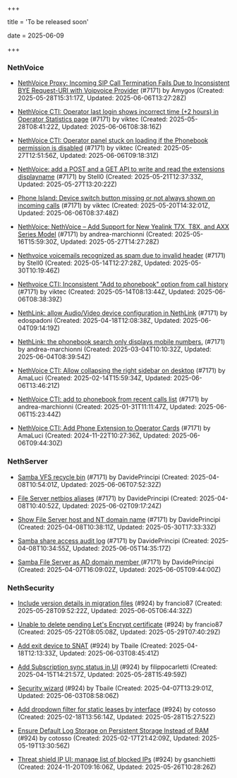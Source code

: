 +++

title = 'To be released soon'

date = 2025-06-09

+++

### NethVoice

- [NethVoice Proxy: Incoming SIP Call Termination Fails Due to Inconsistent BYE Request-URI with Voipvoice Provider](https://github.com/NethServer/dev/issues/7485) (#7171) by Amygos (Created: 2025-05-28T15:31:17Z, Updated: 2025-06-06T13:27:28Z)

- [NethVoice CTI: Operator last login shows incorrect time (+2 hours) in Operator Statistics page](https://github.com/NethServer/dev/issues/7484) (#7171) by viktec (Created: 2025-05-28T08:41:22Z, Updated: 2025-06-06T08:38:16Z)

- [NethVoice CTI: Operator panel stuck on loading if the Phonebook permission is disabled](https://github.com/NethServer/dev/issues/7483) (#7171) by viktec (Created: 2025-05-27T12:51:56Z, Updated: 2025-06-06T09:18:31Z)

- [NethVoice: add a POST and a GET API to write and read the extensions displayname](https://github.com/NethServer/dev/issues/7475) (#7171) by Stell0 (Created: 2025-05-21T12:37:33Z, Updated: 2025-05-27T13:20:22Z)

- [Phone Island: Device switch button missing or not always shown on incoming calls](https://github.com/NethServer/dev/issues/7473) (#7171) by viktec (Created: 2025-05-20T14:32:01Z, Updated: 2025-06-06T08:37:48Z)

- [NethVoice: NethVoice – Add Support for New Yealink T7X, T8X, and AXX Series Model](https://github.com/NethServer/dev/issues/7469) (#7171) by andrea-marchionni (Created: 2025-05-16T15:59:30Z, Updated: 2025-05-27T14:27:28Z)

- [Nethvoice voicemails recognized as spam due to invalid header](https://github.com/NethServer/dev/issues/7461) (#7171) by Stell0 (Created: 2025-05-14T12:27:28Z, Updated: 2025-05-30T10:19:46Z)

- [Nethvoice CTI: Inconsistent "Add to phonebook" option from call history](https://github.com/NethServer/dev/issues/7457) (#7171) by viktec (Created: 2025-05-14T08:13:44Z, Updated: 2025-06-06T08:38:39Z)

- [NethLink: allow Audio/Video device configuration in NethLink](https://github.com/NethServer/dev/issues/7414) (#7171) by edospadoni (Created: 2025-04-18T12:08:38Z, Updated: 2025-06-04T09:14:19Z)

- [NethLink: the phonebook search only displays mobile numbers.](https://github.com/NethServer/dev/issues/7339) (#7171) by andrea-marchionni (Created: 2025-03-04T10:10:32Z, Updated: 2025-06-04T08:39:54Z)

- [NethVoice CTI: Allow collapsing the right sidebar on desktop](https://github.com/NethServer/dev/issues/7317) (#7171) by AmaLuci (Created: 2025-02-14T15:59:34Z, Updated: 2025-06-06T13:46:21Z)

- [NethVoice CTI: add to phonebook from recent calls list](https://github.com/NethServer/dev/issues/7293) (#7171) by andrea-marchionni (Created: 2025-01-31T11:11:47Z, Updated: 2025-06-06T15:23:44Z)

- [NethVoice CTI: Add Phone Extension to Operator Cards](https://github.com/NethServer/dev/issues/7171) (#7171) by AmaLuci (Created: 2024-11-22T10:27:36Z, Updated: 2025-06-06T09:44:30Z)

### NethServer

- [Samba VFS recycle bin](https://github.com/NethServer/dev/issues/7390) (#7171) by DavidePrincipi (Created: 2025-04-08T10:54:01Z, Updated: 2025-06-06T07:52:32Z)

- [File Server netbios aliases](https://github.com/NethServer/dev/issues/7388) (#7171) by DavidePrincipi (Created: 2025-04-08T10:40:52Z, Updated: 2025-06-02T09:17:24Z)

- [Show File Server host and NT domain name](https://github.com/NethServer/dev/issues/7387) (#7171) by DavidePrincipi (Created: 2025-04-08T10:38:11Z, Updated: 2025-05-30T17:33:33Z)

- [Samba share access audit log](https://github.com/NethServer/dev/issues/7386) (#7171) by DavidePrincipi (Created: 2025-04-08T10:34:55Z, Updated: 2025-06-05T14:35:17Z)

- [Samba File Server as AD domain member ](https://github.com/NethServer/dev/issues/7384) (#7171) by DavidePrincipi (Created: 2025-04-07T16:09:02Z, Updated: 2025-06-05T09:44:00Z)

### NethSecurity

- [Include version details in migration files](https://github.com/NethServer/nethsecurity/issues/1238) (#924) by francio87 (Created: 2025-05-28T09:52:22Z, Updated: 2025-06-05T06:44:32Z)

- [Unable to delete pending Let's Encrypt certificate](https://github.com/NethServer/nethsecurity/issues/1226) (#924) by francio87 (Created: 2025-05-22T08:05:08Z, Updated: 2025-05-29T07:40:29Z)

- [Add exit device to SNAT](https://github.com/NethServer/nethsecurity/issues/1183) (#924) by Tbaile (Created: 2025-04-18T12:13:33Z, Updated: 2025-06-03T08:45:41Z)

- [Add Subscription sync status in UI](https://github.com/NethServer/nethsecurity/issues/1176) (#924) by filippocarletti (Created: 2025-04-15T14:21:57Z, Updated: 2025-05-28T15:49:59Z)

- [Security wizard](https://github.com/NethServer/nethsecurity/issues/1157) (#924) by Tbaile (Created: 2025-04-07T13:29:01Z, Updated: 2025-06-03T08:58:06Z)

- [Add dropdown filter for static leases by interface](https://github.com/NethServer/nethsecurity/issues/1085) (#924) by cotosso (Created: 2025-02-18T13:56:14Z, Updated: 2025-05-28T15:27:52Z)

- [Ensure Default Log Storage on Persistent Storage Instead of RAM](https://github.com/NethServer/nethsecurity/issues/1082) (#924) by cotosso (Created: 2025-02-17T21:42:09Z, Updated: 2025-05-19T13:30:56Z)

- [Threat shield IP UI: manage list of blocked IPs](https://github.com/NethServer/nethsecurity/issues/924) (#924) by gsanchietti (Created: 2024-11-20T09:16:06Z, Updated: 2025-05-26T10:28:26Z)

